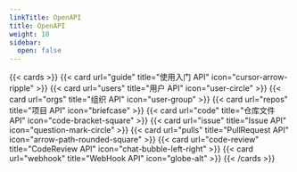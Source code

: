 ```yaml
---
linkTitle: OpenAPI
title: OpenAPI
weight: 10
sidebar:
  open: false
---
```


{{< cards >}}
  {{< card url="guide" title="使用入门 API" icon="cursor-arrow-ripple" >}}
  {{< card url="users" title="用户 API" icon="user-circle" >}}
  {{< card url="orgs" title="组织 API" icon="user-group" >}}
  {{< card url="repos" title="项目 API" icon="briefcase" >}}
  {{< card url="code" title="仓库文件 API" icon="code-bracket-square" >}}
  {{< card url="issue" title="Issue API" icon="question-mark-circle" >}}
  {{< card url="pulls" title="PullRequest API" icon="arrow-path-rounded-square" >}}
  {{< card url="code-review" title="CodeReview API" icon="chat-bubble-left-right" >}}
  {{< card url="webhook" title="WebHook API" icon="globe-alt" >}}
{{< /cards >}}
